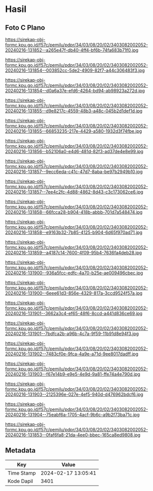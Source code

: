# Hasil

## Foto C Plano

https://sirekap-obj-formc.kpu.go.id/f57c/pemilu/pdpr/34/03/08/20/02/3403082002052-20240216-131852--a265e47f-db40-4ff4-bf6b-74fa683b71f0.jpg

https://sirekap-obj-formc.kpu.go.id/f57c/pemilu/pdpr/34/03/08/20/02/3403082002052-20240216-131854--003852cc-5de2-4909-82f7-a44c306483f3.jpg

https://sirekap-obj-formc.kpu.go.id/f57c/pemilu/pdpr/34/03/08/20/02/3403082002052-20240216-131854--d0a6a37e-efd6-4264-bd94-ab98923a272d.jpg

https://sirekap-obj-formc.kpu.go.id/f57c/pemilu/pdpr/34/03/08/20/02/3403082002052-20240216-131855--d9e8217c-4559-48b3-a48c-045b2d1def1d.jpg

https://sirekap-obj-formc.kpu.go.id/f57c/pemilu/pdpr/34/03/08/20/02/3403082002052-20240216-131855--66853235-217e-4429-a580-1932d3f74fbe.jpg

https://sirekap-obj-formc.kpu.go.id/f57c/pemilu/pdpr/34/03/08/20/02/3403082002052-20240216-131856--b52106a0-e4d6-481d-82f3-ad37de4e8e99.jpg

https://sirekap-obj-formc.kpu.go.id/f57c/pemilu/pdpr/34/03/08/20/02/3403082002052-20240216-131857--9ecc6eda-c41c-47d7-8aba-be97b2949b10.jpg

https://sirekap-obj-formc.kpu.go.id/f57c/pemilu/pdpr/34/03/08/20/02/3403082002052-20240216-131857--7ee4c2fc-4d88-4862-8d43-c3c173062ce6.jpg

https://sirekap-obj-formc.kpu.go.id/f57c/pemilu/pdpr/34/03/08/20/02/3403082002052-20240216-131858--66fcca28-b904-418b-abbb-701d7a548474.jpg

https://sirekap-obj-formc.kpu.go.id/f57c/pemilu/pdpr/34/03/08/20/02/3403082002052-20240216-131858--e9163b32-7b85-4125-b904-6d65f970ad71.jpg

https://sirekap-obj-formc.kpu.go.id/f57c/pemilu/pdpr/34/03/08/20/02/3403082002052-20240216-131859--a4187c14-7600-4f09-95b4-7636fa4deb28.jpg

https://sirekap-obj-formc.kpu.go.id/f57c/pemilu/pdpr/34/03/08/20/02/3403082002052-20240216-131900--936a5fcc-edfc-4a70-b25e-ae009496cbec.jpg

https://sirekap-obj-formc.kpu.go.id/f57c/pemilu/pdpr/34/03/08/20/02/3403082002052-20240216-131900--6eee61d3-856e-4329-817a-3ccd9524f57a.jpg

https://sirekap-obj-formc.kpu.go.id/f57c/pemilu/pdpr/34/03/08/20/02/3403082002052-20240216-131901--3662a3c4-ef65-48f6-8ccd-a441d836ce69.jpg

https://sirekap-obj-formc.kpu.go.id/f57c/pemilu/pdpr/34/03/08/20/02/3403082002052-20240216-131901--7bdfca2b-a96b-4c7a-9f59-11b91d8e94f3.jpg

https://sirekap-obj-formc.kpu.go.id/f57c/pemilu/pdpr/34/03/08/20/02/3403082002052-20240216-131902--7483cf0e-9fca-4a9e-a71d-9ee8017dadff.jpg

https://sirekap-obj-formc.kpu.go.id/f57c/pemilu/pdpr/34/03/08/20/02/3403082002052-20240216-131903--f67e14b9-e9e5-4e9d-9a81-ffe74a4e790d.jpg

https://sirekap-obj-formc.kpu.go.id/f57c/pemilu/pdpr/34/03/08/20/02/3403082002052-20240216-131903--2125396e-027e-4ef5-940d-d476962bdcf6.jpg

https://sirekap-obj-formc.kpu.go.id/f57c/pemilu/pdpr/34/03/08/20/02/3403082002052-20240216-131904--75eabf6a-1705-4acf-9b6c-a9b2f73ba71c.jpg

https://sirekap-obj-formc.kpu.go.id/f57c/pemilu/pdpr/34/03/08/20/02/3403082002052-20240216-131853--0faf6fa8-21da-4ee0-bbec-165ca8ed9808.jpg


## Metadata

| Key        | Value               |
| ---------- | ------------------- |
| Time Stamp | 2024-02-17 13:05:41 |
| Kode Dapil | 3401                |



